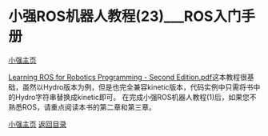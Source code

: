 # 小强ROS机器人教程(23)___ROS入门手册<br>
[小强主页](https://www.bwbot.org/products/xiaoqiang-4-pro)

[Learning ROS for Robotics Programming - Second Edition.pdf](http://139.199.64.153/media/Learning+ROS+for+Robotics+Programming+-+Second+Edition.pdf)这本教程很基础，虽然以Hydro版本为例，但是也完全兼容kinetic版本，代码实例中只需将书中的Hydro字符串替换成kinetic即可。
在完成小强ROS机器人教程(1)后，如果您不熟悉ROS，请重点阅读本书的第二章和第三章。


[小强主页](https://www.bwbot.org/products/xiaoqiang-4-pro)
[返回目录](https://community.bwbot.org/topic/110)
